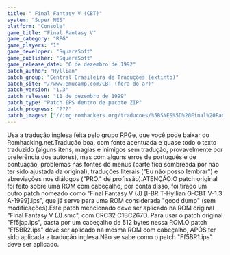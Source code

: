 ```yaml
---
title: " Final Fantasy V (CBT)"
system: "Super NES"
platform: "Console"
game_title: "Final Fantasy V"
game_category: "RPG"
game_players: "1"
game_developer: "SquareSoft"
game_publisher: "SquareSoft"
game_release_date: "6 de dezembro de 1992"
patch_author: "Hyllian"
patch_group: "Central Brasileira de Traduções (extinto)"
patch_site: "//www.emucamp.com/CBT (fora do ar)"
patch_version: "1.3"
patch_release: "11 de dezembro de 1999"
patch_type: "Patch IPS dentro de pacote ZIP"
patch_progress: "???"
patch_images: ["//img.romhackers.org/traducoes/%5BSNES%5D%20Final%20Fantasy%20V%20-%20CBT%20-%201.png","//img.romhackers.org/traducoes/%5BSNES%5D%20Final%20Fantasy%20V%20-%20CBT%20-%202.png","//img.romhackers.org/traducoes/%5BSNES%5D%20Final%20Fantasy%20V%20-%20CBT%20-%203.png"]
---
```

Usa a tradução inglesa feita pelo grupo RPGe, que você pode baixar do Romhacking.net.Tradução boa, com fonte acentuada e quase todo o texto traduzido (alguns itens, magias e inimigos sem tradução, provavelmente por preferência dos autores), mas com alguns erros de português e de pontuação, problemas nas fontes do menus (parte fica sombreada por não ter sido ajustada da original), traduções literais ("Eu não posso lembrar") e abreviações nos diálogos ("PRO." de profissão).ATENÇÃO:O patch original foi feito sobre uma ROM com cabeçalho, por conta disso, foi tirado um outro patch nomeado como "Final Fantasy V (J) [I-BR T-Hyllian G-CBT V-1.3 A-1999].ips", que já serve para uma ROM considerada "good dump" (sem modificações).Este patch mencionado deve ser aplicado na ROM original "Final Fantasy V (J).smc", com CRC32 C1BC267D. Para usar o patch original "Ff5jap.ips", basta por um cabeçalho de 512 bytes nessa ROM.O patch "Ff5BR2.ips" deve ser aplicado na mesma ROM com cabeçalho, APÓS ter sido aplicada a tradução inglesa.Não se sabe como o patch "Ff5BR1.ips" deve ser aplicado.